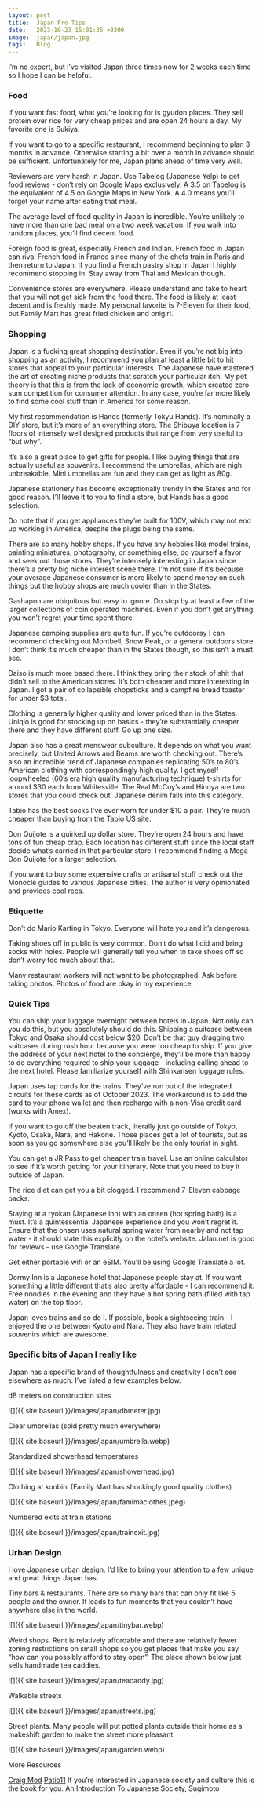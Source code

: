 ```yaml
---
layout: post
title:  Japan Pro Tips
date:   2023-10-23 15:01:35 +0300
image:  japan/japan.jpg
tags:   Blog
---
```


I’m no expert, but I’ve visited Japan three times now for 2 weeks each time so I hope I can be helpful.

### Food

If you want fast food, what you’re looking for is gyudon places. They sell protein over rice for very cheap prices and are open 24 hours a day. My favorite one is Sukiya.

If you want to go to a specific restaurant, I recommend beginning to plan 3 months in advance. Otherwise starting a bit over a month in advance should be sufficient. Unfortunately for me, Japan plans ahead of time very well.

Reviewers are very harsh in Japan. Use Tabelog (Japanese Yelp) to get food reviews - don’t rely on Google Maps exclusively. A 3.5 on Tabelog is the equivalent of 4.5 on Google Maps in New York. A 4.0 means you’ll forget your name after eating that meal.

The average level of food quality in Japan is incredible. You’re unlikely to have more than one bad meal on a two week vacation. If you walk into random places, you’ll find decent food. 

Foreign food is great, especially French and Indian. French food in Japan can rival French food in France since many of the chefs train in Paris and then return to Japan. If you find a French pastry shop in Japan I highly recommend stopping in. Stay away from Thai and Mexican though.

Convenience stores are everywhere. Please understand and take to heart that you will not get sick from the food there. The food is likely at least decent and is freshly made. My personal favorite is 7-Eleven for their food, but Family Mart has great fried chicken and onigiri.

### Shopping

Japan is a fucking great shopping destination. Even if you’re not big into shopping as an activity, I recommend you plan at least a little bit to hit stores that appeal to your particular interests. The Japanese have mastered the art of creating niche products that scratch your particular itch. My pet theory is that this is from the lack of economic growth, which created zero sum competition for consumer attention. In any case, you’re far more likely to find some cool stuff than in America for some reason. 

My first recommendation is Hands (formerly Tokyu Hands). It’s nominally a DIY store, but it’s more of an everything store. The Shibuya location is 7 floors of intensely well designed products that range from very useful to “but why”. 

It’s also a great place to get gifts for people. I like buying things that are actually useful as souvenirs. I recommend the umbrellas, which are nigh unbreakable. Mini umbrellas are fun and they can get as light as 80g.

Japanese stationery has become exceptionally trendy in the States and for good reason. I’ll leave it to you to find a store, but Hands has a good selection.

Do note that if you get appliances they’re built for 100V, which may not end up working in America, despite the plugs being the same. 

There are so many hobby shops. If you have any hobbies like model trains, painting miniatures, photography, or something else, do yourself a favor and seek out those stores. They’re intensely interesting in Japan since there’s a pretty big niche interest scene there. I’m not sure if it’s because your average Japanese consumer is more likely to spend money on such things but the hobby shops are much cooler than in the States.

Gashapon are ubiquitous but easy to ignore. Do stop by at least a few of the larger collections of coin operated machines. Even if you don’t get anything you won’t regret your time spent there.

Japanese camping supplies are quite fun. If you’re outdoorsy I can recommend checking out Montbell, Snow Peak, or a general outdoors store. I don’t think it’s much cheaper than in the States though, so this isn’t a must see. 

Daiso is much more based there. I think they bring their stock of shit that didn’t sell to the American stores. It’s both cheaper and more interesting in Japan. I got a pair of collapsible chopsticks and a campfire bread toaster for under $3 total.

Clothing is generally higher quality and lower priced than in the States. Uniqlo is good for stocking up on basics - they’re substantially cheaper there and they have different stuff. Go up one size.

Japan also has a great menswear subculture. It depends on what you want precisely, but United Arrows and Beams are worth checking out. There’s also an incredible trend of Japanese companies replicating 50’s to 80’s American clothing with correspondingly high quality. I got myself loopwheeled (60’s era high quality manufacturing technique) t-shirts for around $30 each from Whitesville. The Real McCoy’s and Hinoya are two stores that you could check out. Japanese denim falls into this category. 

Tabio has the best socks I’ve ever worn for under $10 a pair. They’re much cheaper than buying from the Tabio US site. 

Don Quijote is a quirked up dollar store. They’re open 24 hours and have tons of fun cheap crap. Each location has different stuff since the local staff decide what’s carried in that particular store. I recommend finding a Mega Don Quijote for a larger selection. 

If you want to buy some expensive crafts or artisanal stuff check out the Monocle guides to various Japanese cities. The author is very opinionated and provides cool recs.

### Etiquette

Don’t do Mario Karting in Tokyo. Everyone will hate you and it’s dangerous. 

Taking shoes off in public is very common. Don’t do what I did and bring socks with holes. People will generally tell you when to take shoes off so don’t worry too much about that.

Many restaurant workers will not want to be photographed. Ask before taking photos. Photos of food are okay in my experience.

### Quick Tips

You can ship your luggage overnight between hotels in Japan. Not only can you do this, but you absolutely should do this. Shipping a suitcase between Tokyo and Osaka should cost below $20. Don’t be that guy dragging two suitcases during rush hour because you were too cheap to ship. If you give the address of your next hotel to the concierge, they’ll be more than happy to do everything required to ship your luggage - including calling ahead to the next hotel. Please familiarize yourself with Shinkansen luggage rules.

Japan uses tap cards for the trains. They’ve run out of the integrated circuits for these cards as of October 2023. The workaround is to add the card to your phone wallet and then recharge with a non-Visa credit card (works with Amex).

If you want to go off the beaten track, literally just go outside of Tokyo, Kyoto, Osaka, Nara, and Hakone. Those places get a lot of tourists, but as soon as you go somewhere else you’ll likely be the only tourist in sight.

You can get a JR Pass to get cheaper train travel. Use an online calculator to see if it’s worth getting for your itinerary. Note that you need to buy it outside of Japan.

The rice diet can get you a bit clogged. I recommend 7-Eleven cabbage packs.

Staying at a ryokan (Japanese inn) with an onsen (hot spring bath) is a must. It’s a quintessential Japanese experience and you won’t regret it. Ensure that the onsen uses natural spring water from nearby and not tap water - it should state this explicitly on the hotel’s website. Jalan.net is good for reviews - use Google Translate. 

Get either portable wifi or an eSIM. You’ll be using Google Translate a lot. 

Dormy Inn is a Japanese hotel that Japanese people stay at. If you want something a little different that’s also pretty affordable - I can recommend it. Free noodles in the evening and they have a hot spring bath (filled with tap water) on the top floor.

Japan loves trains and so do I. If possible, book a sightseeing train - I enjoyed the one between Kyoto and Nara. They also have train related souvenirs which are awesome. 

### Specific bits of Japan I really like

Japan has a specific brand of thoughtfulness and creativity I don’t see elsewhere as much. I’ve listed a few examples below.

dB meters on construction sites

![]({{ site.baseurl }}/images/japan/dbmeter.jpg)

Clear umbrellas (sold pretty much everywhere)

![]({{ site.baseurl }}/images/japan/umbrella.webp)

Standardized showerhead temperatures

![]({{ site.baseurl }}/images/japan/showerhead.jpg)

Clothing at konbini (Family Mart has shockingly good quality clothes)

![]({{ site.baseurl }}/images/japan/famimaclothes.jpeg)

Numbered exits at train stations

![]({{ site.baseurl }}/images/japan/trainexit.jpg)

### Urban Design

I love Japanese urban design. I’d like to bring your attention to a few unique and great things Japan has.

Tiny bars & restaurants. There are so many bars that can only fit like 5 people and the owner. It leads to fun moments that you couldn’t have anywhere else in the world.

![]({{ site.baseurl }}/images/japan/tinybar.webp)

Weird shops. Rent is relatively affordable and there are relatively fewer zoning restrictions on small shops so you get places that make you say “how can you possibly afford to stay open”. The place shown below just sells handmade tea caddies. 

![]({{ site.baseurl }}/images/japan/teacaddy.jpg)

Walkable streets

![]({{ site.baseurl }}/images/japan/streets.jpg)

Street plants. Many people will put potted plants outside their home as a makeshift garden to make the street more pleasant.

![]({{ site.baseurl }}/images/japan/garden.webp)


More Resources

[Craig Mod](https://craigmod.com/ridgeline/147/)
[Patio11](https://www.kalzumeus.com/japan-recommendations/)
If you’re interested in Japanese society and culture this is the book for you. An Introduction To Japanese Society, Sugimoto
